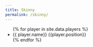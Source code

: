 ```yaml
---
title: Skinny
permalink: /skinny/
---
```


<ul>
{% for player in site.data.players %}
  <li>
{{ player.name}} {{player.position}}
  </li>
{% endfor %}
</ul>